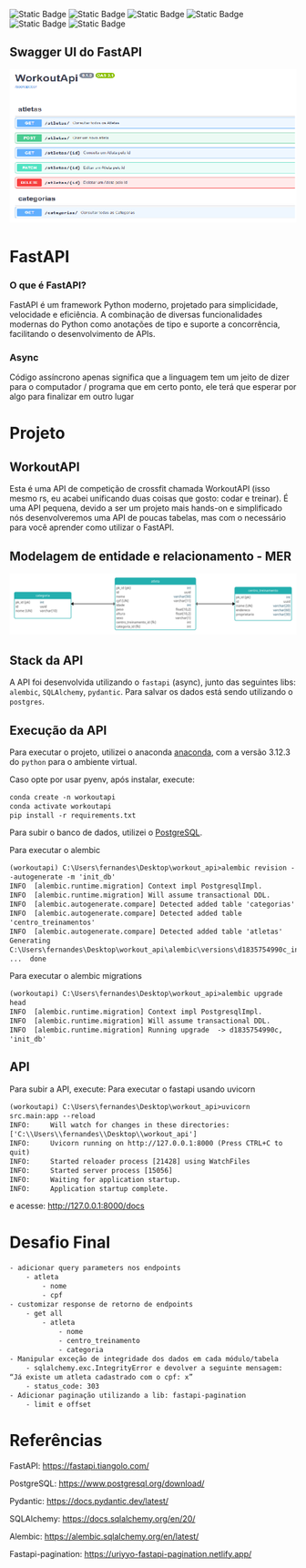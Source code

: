 ![Static Badge](https://img.shields.io/badge/Python-3.11.4-blue)
![Static Badge](https://img.shields.io/badge/PostgreSQL-16-gray)
![Static Badge](https://img.shields.io/badge/FastAPI%200.111.0-blue)
![Static Badge](https://img.shields.io/badge/SQLAlchemy%202.0.30-red)
![Static Badge](https://img.shields.io/badge/Pydantic%202.7.3-pink)
![Static Badge](https://img.shields.io/badge/Uvicorn%200.30.1-blue)

## Swagger UI do FastAPI
![Swagger](/fastapi.png "Swagger do FastAPI")


# FastAPI
### O que é FastAPI?
FastAPI é um framework Python moderno, projetado para simplicidade, velocidade e eficiência. A combinação de diversas funcionalidades modernas do Python como anotações de tipo e suporte a concorrência, facilitando o desenvolvimento de APIs.

### Async
Código assíncrono apenas significa que a linguagem tem um jeito de dizer para o computador / programa que em certo ponto, ele terá que esperar por algo para finalizar em outro lugar

# Projeto
## WorkoutAPI

Esta é uma API de competição de crossfit chamada WorkoutAPI (isso mesmo rs, eu acabei unificando duas coisas que gosto: codar e treinar). É uma API pequena, devido a ser um projeto mais hands-on e simplificado nós desenvolveremos uma API de poucas tabelas, mas com o necessário para você aprender como utilizar o FastAPI.

## Modelagem de entidade e relacionamento - MER
![MER](/mer.jpg "Modelagem de entidade e relacionamento")

## Stack da API

A API foi desenvolvida utilizando o `fastapi` (async), junto das seguintes libs: `alembic`, `SQLAlchemy`, `pydantic`. Para salvar os dados está sendo utilizando o `postgres`.

## Execução da API

Para executar o projeto, utilizei o anaconda [anaconda](https://www.anaconda.com/download), com a versão 3.12.3 do `python` para o ambiente virtual.

Caso opte por usar pyenv, após instalar, execute:

```console
conda create -n workoutapi
conda activate workoutapi
pip install -r requirements.txt
```
Para subir o banco de dados, utilizei o [PostgreSQL](https://www.postgresql.org/download/).

Para executar o alembic
```console
(workoutapi) C:\Users\fernandes\Desktop\workout_api>alembic revision --autogenerate -m 'init_db'
INFO  [alembic.runtime.migration] Context impl PostgresqlImpl.
INFO  [alembic.runtime.migration] Will assume transactional DDL.
INFO  [alembic.autogenerate.compare] Detected added table 'categorias'
INFO  [alembic.autogenerate.compare] Detected added table 'centro_treinamentos'
INFO  [alembic.autogenerate.compare] Detected added table 'atletas'
Generating C:\Users\fernandes\Desktop\workout_api\alembic\versions\d1835754990c_init_db.py ...  done
```


Para executar o alembic migrations
```console
(workoutapi) C:\Users\fernandes\Desktop\workout_api>alembic upgrade head                        
INFO  [alembic.runtime.migration] Context impl PostgresqlImpl.
INFO  [alembic.runtime.migration] Will assume transactional DDL.
INFO  [alembic.runtime.migration] Running upgrade  -> d1835754990c, 'init_db'
`````

## API

Para subir a API, execute:
Para executar o fastapi usando uvicorn
```console
(workoutapi) C:\Users\fernandes\Desktop\workout_api>uvicorn src.main:app --reload
INFO:     Will watch for changes in these directories: ['C:\\Users\\fernandes\\Desktop\\workout_api']
INFO:     Uvicorn running on http://127.0.0.1:8000 (Press CTRL+C to quit)
INFO:     Started reloader process [21428] using WatchFiles
INFO:     Started server process [15056]
INFO:     Waiting for application startup.
INFO:     Application startup complete.
```
e acesse: http://127.0.0.1:8000/docs

# Desafio Final
    - adicionar query parameters nos endpoints
        - atleta
            - nome
            - cpf
    - customizar response de retorno de endpoints
        - get all
            - atleta
                - nome
                - centro_treinamento
                - categoria
    - Manipular exceção de integridade dos dados em cada módulo/tabela
        - sqlalchemy.exc.IntegrityError e devolver a seguinte mensagem: “Já existe um atleta cadastrado com o cpf: x”
        - status_code: 303
    - Adicionar paginação utilizando a lib: fastapi-pagination
        - limit e offset
# Referências

FastAPI: https://fastapi.tiangolo.com/

PostgreSQL: https://www.postgresql.org/download/

Pydantic: https://docs.pydantic.dev/latest/

SQLAlchemy: https://docs.sqlalchemy.org/en/20/

Alembic: https://alembic.sqlalchemy.org/en/latest/

Fastapi-pagination: https://uriyyo-fastapi-pagination.netlify.app/
